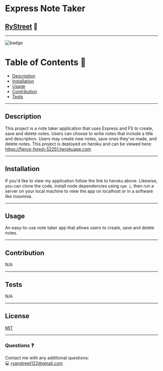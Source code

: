 # **Express Note Taker**

## [RyStreet](https://github.com/RyStreet) 👋
___
![badge](https://img.shields.io/badge/license-MIT-blue)<br />

 # Table of Contents 📒
  - [Description](#description)
  - [Installation](#installation)
  - [Usage](#usage)
  - [Contribution](#contribution)
  - [Tests](#tests)
___
  ## Description 
  This project is a note taker application that uses Express and FS to create, save and delete notes. Users can choose to write notes that include a title and description. Users may create new notes, save ones they've made, and delete notes. This project is deployed on heroku and can be viewed here: https://fierce-forest-52251.herokuapp.com
___
  ## Installation 
  If you'd like to view my application follow the link to heroku above. Likewise, you can clone the code, install node dependencies using `npm i`, then run a server on your local machine to view the app on localhost or in a software like insomnia.
___
  ## Usage 
  An easy-to-use note taker app that allows users to create, save and delete notes.
___
  ## Contribution 
  N/A
___
  
  ## Tests  
  N/A
  
___
  ## License 
[MIT](https://opensource.org/licenses/MIT)
___
  ### Questions ❓
  Contact me with any additional questions:
  <br />
  💻 ryanstreet122@gmail.com

